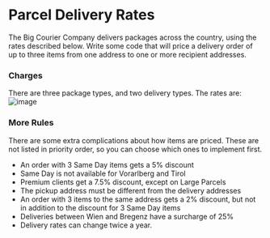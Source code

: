 # Parcel Delivery Rates

The Big Courier Company delivers packages across the country, using the rates described below.
Write some code that will price a delivery order of up to three items from one address to one or more recipient addresses.

### Charges
There are three package types, and two delivery types. The rates are:
![image](https://user-images.githubusercontent.com/22403800/139968960-a4c8b40d-8d42-4148-81d9-b3a22bbf69d3.png)

### More Rules
There are some extra complications about how items are priced.
These are not listed in priority order, so you can choose which ones to implement first.
- An order with 3 Same Day items gets a 5% discount
- Same Day is not available for Vorarlberg and Tirol
- Premium clients get a 7.5% discount, except on Large Parcels
- The pickup address must be different from the delivery addresses
- An order with 3 items to the same address gets a 2% discount, but not in addition to the discount for 3 Same Day items
- Deliveries between Wien and Bregenz have a surcharge of 25%
- Delivery rates can change twice a year.
